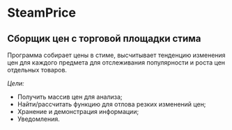 # SteamPrice
<h2>Сборщик цен с торговой площадки стима</h2>
<p>Программа собирает цены в стиме, высчитывает тенденцию изменения цен для каждого предмета для отслеживания популярности и роста цен отдельных товаров.</p>
<i>Цели:</i>
<ul>
  <li>Получить массив цен для анализа;</li>
  <li>Найти/рассчитать функцию для отлова резких изменений цен;</li>
  <li>Хранение и демонстрация информации;</li>
  <li>Уведомления.</li>
</ul>
